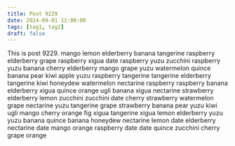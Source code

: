 ```yaml
---
title: Post 9229
date: 2024-09-01 12:00:00
tags: [tag1, tag2]
draft: false
---
```

This is post 9229.
mango
lemon
elderberry
banana
tangerine
raspberry
elderberry
grape
raspberry
xigua
date
raspberry
yuzu
zucchini
raspberry
yuzu
banana
cherry
elderberry
mango
grape
yuzu
watermelon
quince
banana
pear
kiwi
apple
yuzu
raspberry
tangerine
tangerine
elderberry
tangerine
kiwi
honeydew
watermelon
nectarine
raspberry
raspberry
banana
elderberry
xigua
quince
orange
ugli
banana
xigua
nectarine
strawberry
elderberry
lemon
zucchini
zucchini
date
cherry
strawberry
watermelon
grape
nectarine
yuzu
tangerine
grape
strawberry
banana
pear
yuzu
kiwi
ugli
mango
cherry
orange
fig
xigua
tangerine
xigua
lemon
elderberry
yuzu
yuzu
banana
quince
banana
honeydew
nectarine
lemon
date
elderberry
nectarine
date
mango
orange
raspberry
date
date
quince
zucchini
cherry
grape
orange
